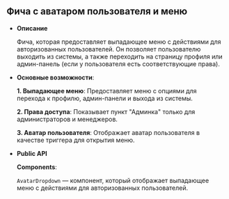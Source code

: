 ## Фича с аватаром пользователя и меню

- **Описание**

    Фича, которая предоставляет выпадающее меню с действиями для авторизованных пользователей. Он позволяет пользователю выходить из системы, а также переходить на страницу профиля или админ-панель (если у пользователя есть соответствующие права).

- **Основные возможности**:

    **1. Выпадающее меню**: Предоставляет меню с опциями для перехода к профилю, админ-панели и выхода из системы.

    **2. Права доступа**: Показывает пункт "Админка" только для администраторов и менеджеров.

    **3. Аватар пользователя**: Отображает аватар пользователя в качестве триггера для открытия меню.

- **Public API**

    **Components**:

    `AvatarDropdown` — компонент, который отображает выпадающее меню с действиями для авторизованных пользователей.